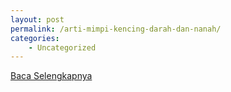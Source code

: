 ```yaml
---
layout: post
permalink: /arti-mimpi-kencing-darah-dan-nanah/
categories:
    - Uncategorized
---
```


[Baca Selengkapnya](/08)
